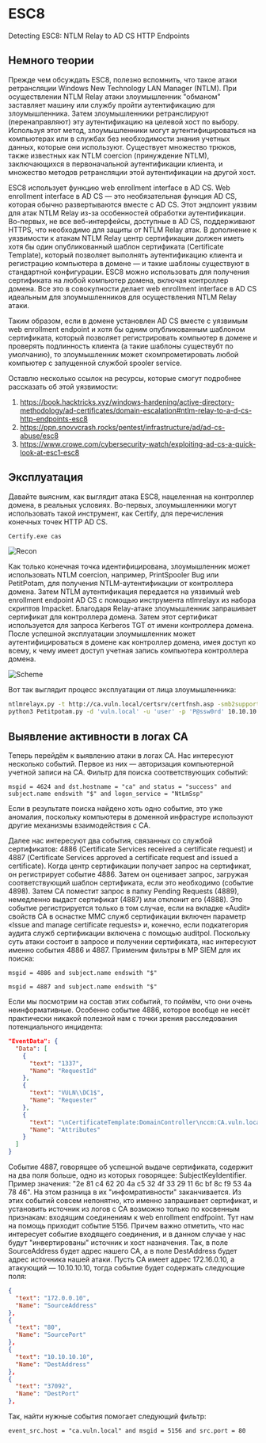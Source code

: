 # ESC8
Detecting ESC8: NTLM Relay to AD CS HTTP Endpoints

## Немного теории
Прежде чем обсуждать ESC8, полезно вспомнить, что такое атаки ретрансляции Windows New Technology LAN Manager (NTLM). При осуществлении NTLM Relay атаки злоумышленник "обманом" заставляет машину или службу пройти аутентификацию для злоумышленника. Затем злоумышленники ретранслируют (перенаправляют) эту аутентификацию на целевой хост по выбору. Используя этот метод, злоумышленники могут аутентифицироваться на компьютерах или в службах без необходимости знания учетных данных, которые они используют. Существует множество трюков, также известных как NTLM coercion (принуждение NTLM), заключающихся в первоначальной аутентификации клиента, и множество методов ретрансляции этой аутентификации на другой хост.

ESC8 использует функцию web enrollment interface в AD CS. Web enrollment interface в AD CS — это необязательная функция AD CS, которая обычно развертываются вместе с AD CS. Этот эндпоинт уязвим для атак NTLM Relay из-за особенностей обработки аутентификации. Во-первых, не все веб-интерфейсы, доступные в AD CS, поддерживают HTTPS, что необходимо для защиты от NTLM Relay атак. В дополнение к уязвимости к атакам NTLM Relay центр сертификации должен иметь хотя бы один опубликованный шаблон сертификата (Certificate Template), который позволяет выполнять аутентификацию клиента и регистрацию компьютера в домене — и такие шаблоны существуют в стандартной конфигурации. ESC8 можно использовать для получения сертификата на любой компьютер домена, включая контроллер домена. Все это в совокупности делает web enrollment interface в AD CS идеальным для злоумышленников для осуществления NTLM Relay атаки.

Таким образом, если в домене установлен AD CS вместе с уязвимым web enrollment endpoint и хотя бы одним опубликованным шаблоном сертификата, который позволяет регистрировать компьютер в домене и проверять подлинность клиента (а такие шаблоны существубт по умолчанию), то злоумышленник может скомпрометировать любой компьютер с запущенной службой spooler service.

Оставлю несколько ссылок на ресурсы, которые смогут подробнее рассказать об этой уязвимости:
1. https://book.hacktricks.xyz/windows-hardening/active-directory-methodology/ad-certificates/domain-escalation#ntlm-relay-to-a-d-cs-http-endpoints-esc8
2. https://ppn.snovvcrash.rocks/pentest/infrastructure/ad/ad-cs-abuse/esc8
3. https://www.crowe.com/cybersecurity-watch/exploiting-ad-cs-a-quick-look-at-esc1-esc8

## Эксплуатация
Давайте выясним, как выглядит атака ESC8, нацеленная на контроллер домена, в реальных условиях. Во-первых, злоумышленники могут использовать такой инструмент, как Certify, для перечисления конечных точек HTTP AD CS.
```cmd
Certify.exe cas
```
![Recon](https://1517081779-files.gitbook.io/~/files/v0/b/gitbook-x-prod.appspot.com/o/spaces%2F-L_2uGJGU7AVNRcqRvEi%2Fuploads%2FxkhNoWSfDoHUFGuP09Nv%2Fimage.png?alt=media&token=ca9f3f56-e8ff-43b1-b6b9-e0caccb48bfd)

Как только конечная точка идентифицирована, злоумышленник может использовать NTLM coercion, например, PrintSpooler Bug или PetitPotam, для получения NTLM-аутентификации от контроллера домена. Затем NTLM аутентификация передается на уязвимый web enrollment endpoint AD CS с помощью инструмента ntlmrelayx из набора скриптов Impacket. Благодаря Relay-атаке злоумышленник запрашивает сертификат для контроллера домена. Затем этот сертификат используется для запроса Kerberos TGT от имени контроллера домена.
После успешной эксплуатации злоумышленник может аутентифицироваться в домене как контроллер домена, имея доступ ко всему, к чему имеет доступ учетная запись компьютера контроллера домена.

![Scheme](https://www.crowe.com/-/media/crowe/llp/sc10-media/insights/publications/cybersecurity-watch/content-2000x1125/cduw2301-001w-cyberblog-ad-cs-charts-esc8.jpg?la=en-us&rev=95faa4da3b4c4c6a9b91564bd3448c82&hash=44F7B2264CE46A2772164D8674D5A897)

Вот так выглядит процесс эксплуатации от лица злоумышленника: 
```bash
ntlmrelayx.py -t http://ca.vuln.local/certsrv/certfnsh.asp -smb2support --adcs [--template VulnTemplate] --no-http-server --no-wcf-server --no-raw-server
python3 Petitpotam.py -d 'vuln.local' -u 'user' -p 'P@ssw0rd' 10.10.10.10 dc1
```

## Выявление активности в логах CA
Теперь перейдём к выявлению атаки в логах CA. 
Нас интересуют несколько событий.
Первое из них — авторизация компьютерной учетной записи на CA. Фильтр для поиска соответствующих событий: 
```pdql
msgid = 4624 and dst.hostname = "ca" and status = "success" and subject.name endswith "$" and logon_service = "NtLmSsp"
```
Если в результате поиска найдено хоть одно событие, это уже аномалия, поскольку компьютеры в доменной инфрастуре используют другие механизмы взаимодействия с CA.

Далее нас интересуют два события, связанных со службой сертификатов: 4886 (Certificate Services received a certificate request) и 4887 (Certificate Services approved a certificate request and issued a certificate).
Когда центр сертификации получает запрос на сертификат, он регистрирует событие 4886. 
Затем он оценивает запрос, загружая соответствующий шаблон сертификата, если это необходимо (событие 4898). Затем CA поместит запрос в папку Pending Requests (4889), немедленно выдаст сертификат (4887) или отклонит его (4888). 
Это событие регистрируется только в том случае, если на вкладке «Audit» свойств CA в оснастке MMC служб сертификации включен параметр «Issue and manage certificate requests» и, конечно, если подкатегория аудита служб сертификации включена с помощью auditpol.
Поскольку суть атаки состоит в запросе и получении сертификата, нас интересуют именно события 4886 и 4887. Применим фильтры в MP SIEM для их поиска:

`msgid = 4886 and subject.name endswith "$"`


`msgid = 4887 and subject.name endswith "$"` 

Если мы посмотрим на состав этих событий, то поймём, что они очень неинформативные. Особенно событие 4886, которое вообще не несёт практически никакой полезной нам с точки зрения расследования потенциального инцидента:

```json
"EventData": {
  "Data": [
    {
      "text": "1337",
      "Name": "RequestId"
    },
    {
      "text": "VULN\\DC1$",
      "Name": "Requester"
    },
    {
      "text": "\nCertificateTemplate:DomainController\nccm:CA.vuln.local",
      "Name": "Attributes"
    }
  ]
}
```
Событие 4887, говорящее об успешной выдаче сертификата, содержит на два поля больше, одно из которых говорящее: SubjectKeyIdentifier. Пример значения: "2e 81 c4 62 20 4a c5 32 4f 33 29 11 6c bf 8c f9 53 4a 78 46". На этом разница в их "инфомративности" заканчивается.
Из этих событий совсем непонятно, кто именно запрашивает сертификат, и установить источник из логов с CA возможно только по косвенным признакам: входящим соединениям к web enrollment endfpoint. Тут нам на помощь приходит событие 5156. Причем важно отметить, что нас интересует событие входящего соединения, и в данном случае у нас будут "инвертированы" источник и хост назначения.
Так, в поле SourceAddress будет адрес нашего CA, а в поле DestAddress будет адрес источника нашей атаки. Пусть CA имеет адрес 172.16.0.10, а атакующий — 10.10.10.10, тогда событие будет содержать следующие поля:
```json
{
  "text": "172.0.0.10",
  "Name": "SourceAddress"
},
{
  "text": "80",
  "Name": "SourcePort"
},
{
  "text": "10.10.10.10",
  "Name": "DestAddress"
},
{
  "text": "37092",
  "Name": "DestPort"
},
```
Так, найти нужные события помогает следующий фильтр:
```pdql
event_src.host = "ca.vuln.local" and msgid = 5156 and src.port = 80
```


